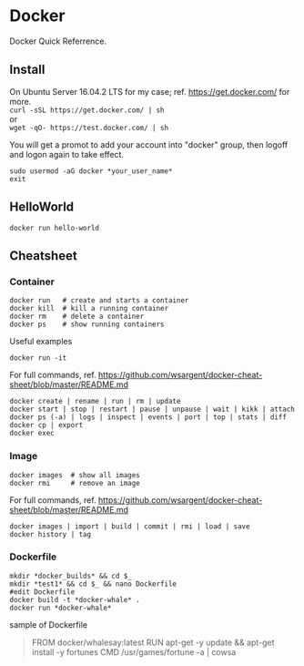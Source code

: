 # Docker
Docker Quick Referrence.

## Install 
On Ubuntu Server 16.04.2 LTS for my case; ref. https://get.docker.com/ for more.  
```curl -sSL https://get.docker.com/ | sh```  
or  
```wget -qO- https://test.docker.com/ | sh```    

You will get a promot to add your account into "docker" group, then logoff and logon again to take effect.  
```
sudo usermod -aG docker *your_user_name*
exit
```


## HelloWorld
```docker run hello-world```

## Cheatsheet
### Container
```
docker run   # create and starts a container
docker kill  # kill a running container
docker rm    # delete a container
docker ps    # show running containers
```
Useful examples
```
docker run -it 
```
For full commands, ref. https://github.com/wsargent/docker-cheat-sheet/blob/master/README.md
```
docker create | rename | run | rm | update
docker start | stop | restart | pause | unpause | wait | kikk | attach
docker ps (-a) | logs | inspect | events | port | top | stats | diff
docker cp | export
docker exec
```

### Image
```
docker images  # show all images
docker rmi     # remove an image
```
For full commands, ref. https://github.com/wsargent/docker-cheat-sheet/blob/master/README.md
```
docker images | import | build | commit | rmi | load | save
docker history | tag
```

### Dockerfile
```
mkdir *docker_builds* && cd $_
mkdir *test1* && cd $_ && nano Dockerfile
#edit Dockerfile
docker build -t *docker-whale* .
docker run *docker-whale*
```
sample of Dockerfile
>FROM docker/whalesay:latest
>RUN apt-get -y update && apt-get install -y fortunes
>CMD /usr/games/fortune -a | cowsa


